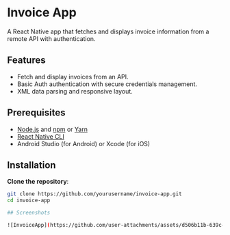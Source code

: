 # Invoice App

A React Native app that fetches and displays invoice information from a remote API with authentication.

## Features

- Fetch and display invoices from an API.
- Basic Auth authentication with secure credentials management.
- XML data parsing and responsive layout.

## Prerequisites

- [Node.js](https://nodejs.org/) and [npm](https://www.npmjs.com/) or [Yarn](https://yarnpkg.com/)
- [React Native CLI](https://reactnative.dev/docs/environment-setup)
- Android Studio (for Android) or Xcode (for iOS)

## Installation

**Clone the repository**:
   ```bash
   git clone https://github.com/yourusername/invoice-app.git
   cd invoice-app

## Screenshots

![InvoiceApp](https://github.com/user-attachments/assets/d506b11b-639c-43bb-b92b-8f2d9bc2fb4e)



